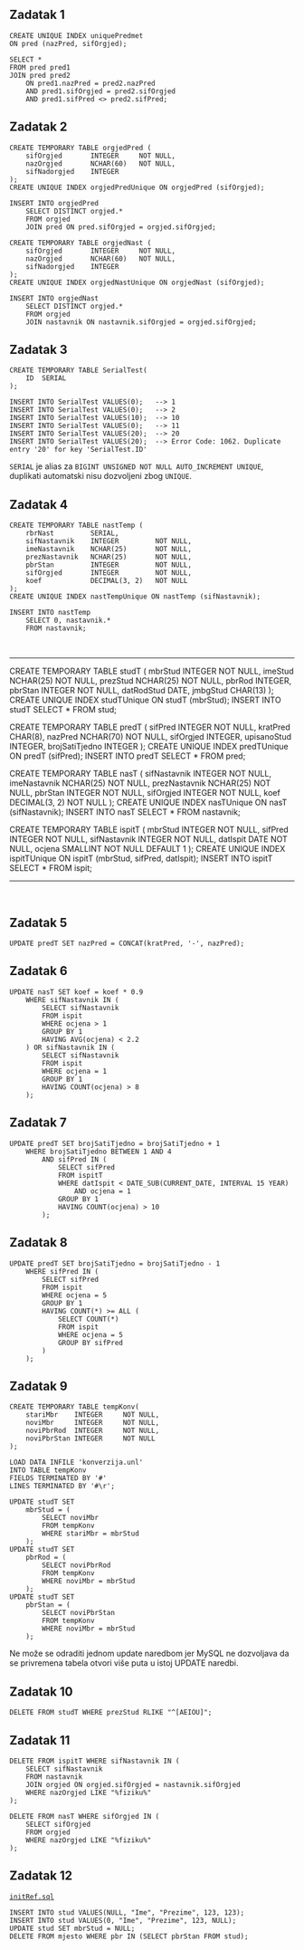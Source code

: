 ## Zadatak 1
```
CREATE UNIQUE INDEX uniquePredmet
ON pred (nazPred, sifOrgjed);

SELECT *
FROM pred pred1
JOIN pred pred2
    ON pred1.nazPred = pred2.nazPred
    AND pred1.sifOrgjed = pred2.sifOrgjed
    AND pred1.sifPred <> pred2.sifPred;
```


## Zadatak 2
```
CREATE TEMPORARY TABLE orgjedPred (
	sifOrgjed		INTEGER		NOT NULL,
	nazOrgjed		NCHAR(60)	NOT NULL,
	sifNadorgjed	INTEGER
);
CREATE UNIQUE INDEX orgjedPredUnique ON orgjedPred (sifOrgjed);

INSERT INTO orgjedPred
    SELECT DISTINCT orgjed.*
    FROM orgjed
    JOIN pred ON pred.sifOrgjed = orgjed.sifOrgjed;

CREATE TEMPORARY TABLE orgjedNast (
	sifOrgjed		INTEGER		NOT NULL,
	nazOrgjed		NCHAR(60)	NOT NULL,
	sifNadorgjed	INTEGER
);
CREATE UNIQUE INDEX orgjedNastUnique ON orgjedNast (sifOrgjed);

INSERT INTO orgjedNast
    SELECT DISTINCT orgjed.*
    FROM orgjed
    JOIN nastavnik ON nastavnik.sifOrgjed = orgjed.sifOrgjed;
```


## Zadatak 3
```
CREATE TEMPORARY TABLE SerialTest(
	ID	SERIAL
);

INSERT INTO SerialTest VALUES(0);   --> 1
INSERT INTO SerialTest VALUES(0);   --> 2
INSERT INTO SerialTest VALUES(10);  --> 10
INSERT INTO SerialTest VALUES(0);   --> 11
INSERT INTO SerialTest VALUES(20);  --> 20
INSERT INTO SerialTest VALUES(20);  --> Error Code: 1062. Duplicate entry '20' for key 'SerialTest.ID'

```

`SERIAL` je alias za `BIGINT UNSIGNED NOT NULL AUTO_INCREMENT UNIQUE`, 
duplikati automatski nisu dozvoljeni zbog `UNIQUE`.


## Zadatak 4
```
CREATE TEMPORARY TABLE nastTemp (
	rbrNast			SERIAL,
	sifNastavnik	INTEGER			NOT NULL,
	imeNastavnik	NCHAR(25)		NOT NULL,
	prezNastavnik	NCHAR(25)		NOT NULL,
	pbrStan			INTEGER			NOT NULL,
	sifOrgjed		INTEGER			NOT NULL,
	koef			DECIMAL(3, 2)	NOT NULL
);
CREATE UNIQUE INDEX nastTempUnique ON nastTemp (sifNastavnik);

INSERT INTO nastTemp
    SELECT 0, nastavnik.*
    FROM nastavnik;
```

<br>

------------------------------------------------------------------------

CREATE TEMPORARY TABLE studT (
    mbrStud		INTEGER		NOT NULL,
    imeStud		NCHAR(25)	NOT NULL,
    prezStud	NCHAR(25)	NOT NULL,
    pbrRod		INTEGER,
    pbrStan		INTEGER		NOT NULL,
    datRodStud	DATE,
    jmbgStud	CHAR(13)
);
CREATE UNIQUE INDEX studTUnique ON studT (mbrStud);
INSERT INTO studT SELECT * FROM stud;

CREATE TEMPORARY TABLE predT (
    sifPred			INTEGER		NOT NULL,
    kratPred		CHAR(8),
    nazPred			NCHAR(70)	NOT NULL,
    sifOrgjed		INTEGER,
    upisanoStud		INTEGER,
    brojSatiTjedno	INTEGER
);
CREATE UNIQUE INDEX predTUnique ON predT (sifPred);
INSERT INTO predT SELECT * FROM pred;

CREATE TEMPORARY TABLE nasT (
    sifNastavnik	INTEGER			NOT NULL,
    imeNastavnik	NCHAR(25)		NOT NULL,
    prezNastavnik	NCHAR(25)		NOT NULL,
    pbrStan			INTEGER			NOT NULL,
    sifOrgjed		INTEGER			NOT NULL,
    koef			DECIMAL(3, 2)	NOT NULL
);
CREATE UNIQUE INDEX nasTUnique ON nasT (sifNastavnik);
INSERT INTO nasT SELECT * FROM nastavnik;

CREATE TEMPORARY TABLE ispitT (
    mbrStud			INTEGER		NOT NULL,
    sifPred			INTEGER		NOT NULL,
    sifNastavnik	INTEGER		NOT NULL,
    datIspit		DATE		NOT NULL,
    ocjena			SMALLINT	NOT NULL	DEFAULT 1 
);
CREATE UNIQUE INDEX ispitTUnique ON ispitT (mbrStud, sifPred, datIspit);
INSERT INTO ispitT SELECT * FROM ispit;

------------------------------------------------------------------------

<br>


## Zadatak 5
```
UPDATE predT SET nazPred = CONCAT(kratPred, '-', nazPred);
```

## Zadatak 6
```
UPDATE nasT SET koef = koef * 0.9 
    WHERE sifNastavnik IN (
        SELECT sifNastavnik 
        FROM ispit
        WHERE ocjena > 1
        GROUP BY 1
        HAVING AVG(ocjena) < 2.2
    ) OR sifNastavnik IN (
        SELECT sifNastavnik 
        FROM ispit
        WHERE ocjena = 1
        GROUP BY 1
        HAVING COUNT(ocjena) > 8
    );
```


## Zadatak 7
```
UPDATE predT SET brojSatiTjedno = brojSatiTjedno + 1
    WHERE brojSatiTjedno BETWEEN 1 AND 4
        AND sifPred IN (
            SELECT sifPred
            FROM ispitT
            WHERE datIspit < DATE_SUB(CURRENT_DATE, INTERVAL 15 YEAR)
                AND ocjena = 1
            GROUP BY 1
            HAVING COUNT(ocjena) > 10
        );
```


## Zadatak 8
```
UPDATE predT SET brojSatiTjedno = brojSatiTjedno - 1
    WHERE sifPred IN (
        SELECT sifPred
        FROM ispit
        WHERE ocjena = 5
        GROUP BY 1
        HAVING COUNT(*) >= ALL (
            SELECT COUNT(*)
            FROM ispit
            WHERE ocjena = 5
            GROUP BY sifPred
        )
    );
```


## Zadatak 9
```
CREATE TEMPORARY TABLE tempKonv(
	stariMbr	INTEGER		NOT NULL,
	noviMbr		INTEGER		NOT NULL,
	noviPbrRod	INTEGER		NOT NULL,
	noviPbrStan	INTEGER		NOT NULL
);

LOAD DATA INFILE 'konverzija.unl' 
INTO TABLE tempKonv
FIELDS TERMINATED BY '#'
LINES TERMINATED BY '#\r';

UPDATE studT SET 
	mbrStud = (
		SELECT noviMbr
		FROM tempKonv
		WHERE stariMbr = mbrStud
	);
UPDATE studT SET 
	pbrRod = (
		SELECT noviPbrRod
		FROM tempKonv
		WHERE noviMbr = mbrStud
	);
UPDATE studT SET
	pbrStan = (
		SELECT noviPbrStan
		FROM tempKonv
		WHERE noviMbr = mbrStud
	);

```

Ne može se odraditi jednom update naredbom jer MySQL ne dozvoljava 
da se privremena tabela otvori više puta u istoj UPDATE naredbi.

## Zadatak 10
```
DELETE FROM studT WHERE prezStud RLIKE "^[AEIOU]";
```


## Zadatak 11
```
DELETE FROM ispitT WHERE sifNastavnik IN (
	SELECT sifNastavnik
	FROM nastavnik
	JOIN orgjed ON orgjed.sifOrgjed = nastavnik.sifOrgjed
	WHERE nazOrgjed LIKE "%fiziku%"
);

DELETE FROM nasT WHERE sifOrgjed IN (
	SELECT sifOrgjed
	FROM orgjed
	WHERE nazOrgjed LIKE "%fiziku%"
);
```


## Zadatak 12
[`initRef.sql`](./initRef.sql)

```
INSERT INTO stud VALUES(NULL, "Ime", "Prezime", 123, 123);
INSERT INTO stud VALUES(0, "Ime", "Prezime", 123, NULL);
UPDATE stud SET mbrStud = NULL;
DELETE FROM mjesto WHERE pbr IN (SELECT pbrStan FROM stud);
```
